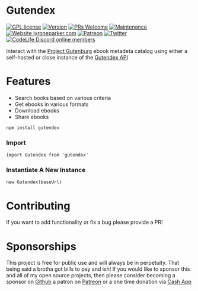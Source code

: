 # Gutendex
[![GPL license](https://img.shields.io/badge/License-GPL-blue.svg)](https://choosealicense.com/licenses/gpl-3.0/#)
[![Version](https://img.shields.io/npm/v/@mastashake08/gutendex)](https://www.npmjs.com/package/@mastashake08/speech-kit)
[![PRs Welcome](https://img.shields.io/badge/PRs-welcome-brightgreen.svg?style=flat-square)](http://makeapullrequest.com)
[![Maintenance](https://img.shields.io/badge/Maintained%3F-yes-green.svg)](https://github.com/mastashake08/gutendex/graphs/commit-activity)
[![Website jyroneparker.com](https://img.shields.io/website-up-down-green-red/http/shields.io.svg)](https://jyroneparker.com/)
[![Patreon](https://badgen.net/badge/icon/patreon?icon=patreon&label)](https://https://patron.com/mastashake08)
[![Twitter](https://badgen.net/badge/icon/twitter?icon=twitter&label)](https://twitter.com/jyroneparker)
[![CodeLife Discord online members](https://badgen.net/discord/online-members/j3ATUEW)](https://discord.gg/j3ATUEW)

Interact with the [Project Gutenburg](https://www.gutenberg.org/) ebook metadeta catalog using either a self-hosted or close instance of the [Gutendex API](https://gutendex.com/)

# Features
- Search books based on various criteria
- Get ebooks in various formats
- Download ebooks
- Share ebooks

```
npm install gutendex
```

### Import
```
import Gutendex from 'gutendex'
```

### Instantiate A New Instance
```
new Gutendex(baseUrl)
```
# Contributing
If you want to add functionality or fix a bug please provide a PR!

# Sponsorships
This project is free for public use and will always be in perpetuity. That being said a brotha got bills to pay and ish! If you would like to sponsor this and all of my open source projects, then please consider becoming a sponsor on [Github](https://github.com/sponsors/mastashake08) a patron on [Patreon](https://patreon.com/mastashake08) or a one time donation via [Cash App](https://cash.me/$mastashake08)
